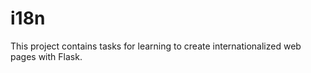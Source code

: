 # i18n

This project contains tasks for learning to create internationalized web pages with Flask.



